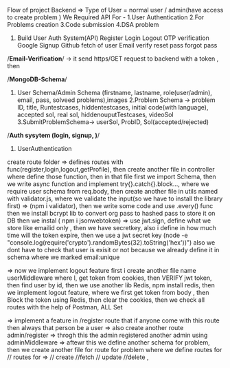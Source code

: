 Flow of project
Backend =>
Type of User = normal user / admin(have access to create problem )
We Required API For - 
1.User Authentication
2.For Problems creation
3.Code submission
4.DSA problem


1. Build User Auth System(API)
Register
Login
Logout
OTP verification
Google Signup
Github fetch of user
Email verify
reset pass
forgot pass

/**Email-Verification**/
-> it send https/GET request to backend with a token , then 

/**MongoDB-Schema**/
1. User Schema/Admin Schema
(firstname, lastname, role(user/admin), email, pass, solveed problems),images
2.Problem Schema ->
 problem ID, title, Runtestcases, hiddentestcases, initial code(with language),
accepted sol, real sol, hiddenouputTestcases, videoSol
3.SubmitProblemSchema->
userSol, ProbID, Sol(accepted/rejected)

/**Auth sysytem (login, signup, )**/
1. UserAuthentication

create route folder => defines routes with func(register,login,logout,getProfile),
then create another file in controller where define those function,
then in that file first we import Schema,
then we write async function and implement try{}.catch{}.block..., where we require user schema from req.body,
then create another file in utils named with validator.js,
where we validate the input(so we have to install the library first) =>
 (npm i validator),
 then we write some code and use .every() func
 then we install bcrypt lib to convert org pass to hashed pass to store it on DB
 then we instal ( npm i jsonwebtoken) => use jwt.sign, define what we store like emailid only , then we have secretkey, also i define in how much time will the token expire, 
 then we use a jwt secret key  (node -e "console.log(require('crypto').randomBytes(32).toString('hex'))")
also we dont have to check that user is exisit or not because we already define it in schema where we marked email:unique

=> now we implement logout feature
first i create another file name userMiddleware where I,
 get token from cookies,
then VERIFY jwt token,
then find user by id,
then we use another lib Redis,
npm install redis, then we implement logout feature, where we first get token from body , then  Block the token using Redis, then clear the cookies, then we check all routes with the help of Postman, ALL Set

=> implement a feature in /register route that if anyone come with this route then always that person be a user
=> also create another route admin/register => throgh this the admin registered another admin using adminMiddleware 
=> aftewr this we define another schema for problem,
then we create another file for route for problem where we define routes for 
// routes for => // create //fetch // update //delete , 






